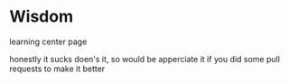 # Wisdom
learning center page



honestly it sucks doen's it, so would be apperciate it if you did some pull requests to make it better
